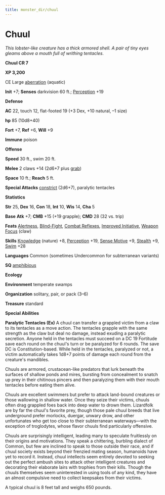 ```yaml
---
title: monster_dir/chuul
---
```

# Chuul

_This lobster-like creature has a thick armored shell. A pair of tiny eyes gleams above a mouth full of writhing tentacles._

**Chuul CR 7**

**XP 3,200**

CE Large [aberration](creatureTypes#_aberration) (aquatic)

**Init** +7; **Senses** darkvision 60 ft.; [Perception](../skill_dir/perception#_perception) +19

**Defense**

**AC** 22, touch 12, flat-footed 19 (+3 Dex, +10 natural, –1 size)

**hp** 85 (10d8+40)

**Fort** +7, **Ref** +6, **Will** +9

**Immune** poison

**Offense**

**Speed** 30 ft., swim 20 ft.

**Melee** 2 claws +14 (2d6+7 plus [grab](universalMonsterRules#_grab))

**Space** 10 ft.; **Reach** 5 ft.

**Special Attacks** [constrict](universalMonsterRules#_constrict) (2d6+7), paralytic tentacles

**Statistics**

**Str** 25, **Dex** 16, **Con** 18, **Int** 10, **Wis** 14, **Cha** 5

**Base**  **Atk** +7; **CMB** +15 (+19 grapple); **CMD** 28 (32 vs. trip)

**Feats** [Alertness](../feats#_alertness), [Blind-Fight](../feats#_blind-fight), [Combat Reflexes](../feats#_combat-reflexes), [Improved Initiative](../feats#_improved-initiative), [Weapon Focus](../feats#_weapon-focus) (claw)

**Skills** [Knowledge](../skill_dir/knowledge#_knowledge) (nature) +8, [Perception](../skill_dir/perception#_perception) +19, [Sense Motive](../skill_dir/senseMotive#_sense-motive) +9, [Stealth](../skill_dir/stealth#_stealth) +9, [Swim](../skill_dir/swim#_swim) +28

**Languages** Common (sometimes Undercommon for subterranean variants)

**SQ** [amphibious](universalMonsterRules#_amphibious)

**Ecology**

**Environment** temperate swamps

**Organization** solitary, pair, or pack (3–6)

**Treasure** standard

**Special Abilities**

**Paralytic Tentacles (Ex)** A chuul can transfer a grappled victim from a claw to its tentacles as a move action. The tentacles grapple with the same strength as the claw but deal no damage, instead exuding a paralytic secretion. Anyone held in the tentacles must succeed on a DC 19 Fortitude save each round on the chuul's turn or be paralyzed for 6 rounds. The save DC is Constitution-based. While held in the tentacles, paralyzed or not, a victim automatically takes 1d8+7 points of damage each round from the creature's mandibles.

Chuuls are armored, crustacean-like predators that lurk beneath the surfaces of shallow ponds and mires, bursting from concealment to snatch up prey in their chitinous pincers and then paralyzing them with their mouth tentacles before eating them alive.

Chuuls are excellent swimmers but prefer to attack land-bound creatures or those wallowing in shallow water. Once they seize their victims, chuuls often drag grappled foes back into deep water to drown them. Lizardfolk are by far the chuul's favorite prey, though those pale chuul breeds that live underground prefer morlocks, duergar, unwary drow, and other unfortunates who get too close to their subterranean waterways—with the exception of troglodytes, whose flavor chuuls find particularly offensive.

Chuuls are surprisingly intelligent, leading many to speculate fruitlessly on their origins and motivations. They speak a chittering, burbling dialect of Common, but few are inclined to speak to those outside their race, and if chuul society exists beyond their frenzied mating season, humanoids have yet to record it. Instead, chuul intellects seem entirely devoted to seeking out the perfect ambush sites to attack other intelligent creatures and decorating their elaborate lairs with trophies from their kills. Though the chuuls themselves seem uninterested in using tools of any kind, they have an almost compulsive need to collect keepsakes from their victims.

A typical chuul is 8 feet tall and weighs 650 pounds.


